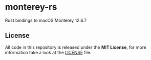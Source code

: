 # monterey-rs

Rust bindings to macOS Monterey 12.6.7

## License

All code in this repository is released under the **MIT License**, for more
information take a look at the [LICENSE] file.

[LICENSE]:
https://github.com/HyperEntangledQubit/monterey-rs/blob/master/LICENSE
